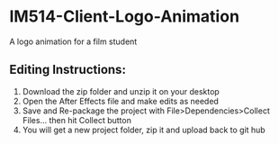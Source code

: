 # IM514-Client-Logo-Animation
A logo animation for a film student

## Editing Instructions:
1. Download the zip folder and unzip it on your desktop
2. Open the After Effects file and make edits as needed
3. Save and Re-package the project with File>Dependencies>Collect Files... then hit Collect button
4. You will get a new project folder, zip it and upload back to git hub

